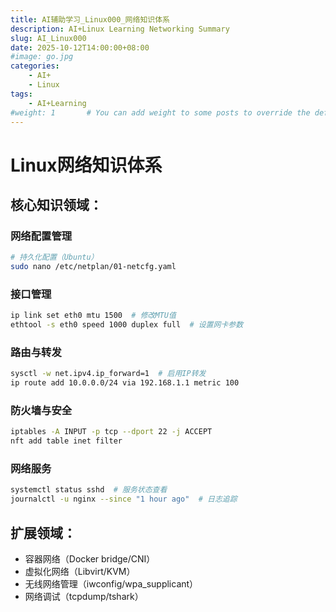 ```yaml
---
title: AI辅助学习_Linux000_网络知识体系
description: AI+Linux Learning Networking Summary
slug: AI_Linux000
date: 2025-10-12T14:00:00+08:00
#image: go.jpg
categories:
    - AI+
    - Linux
tags:
    - AI+Learning
#weight: 1       # You can add weight to some posts to override the default sorting (date descending)
---
```


# Linux网络知识体系
## 核心知识领域：

### 网络配置管理
```bash
# 持久化配置（Ubuntu）
sudo nano /etc/netplan/01-netcfg.yaml
```
### 接口管理

```bash
ip link set eth0 mtu 1500  # 修改MTU值
ethtool -s eth0 speed 1000 duplex full  # 设置网卡参数
```
### 路由与转发
```bash
sysctl -w net.ipv4.ip_forward=1  # 启用IP转发
ip route add 10.0.0.0/24 via 192.168.1.1 metric 100
```
### 防火墙与安全

```bash
iptables -A INPUT -p tcp --dport 22 -j ACCEPT
nft add table inet filter
```
### 网络服务
```bash
systemctl status sshd  # 服务状态查看
journalctl -u nginx --since "1 hour ago"  # 日志追踪
```
## 扩展领域：

- 容器网络（Docker bridge/CNI）
- 虚拟化网络（Libvirt/KVM）
- 无线网络管理（iwconfig/wpa_supplicant）
- 网络调试（tcpdump/tshark）
